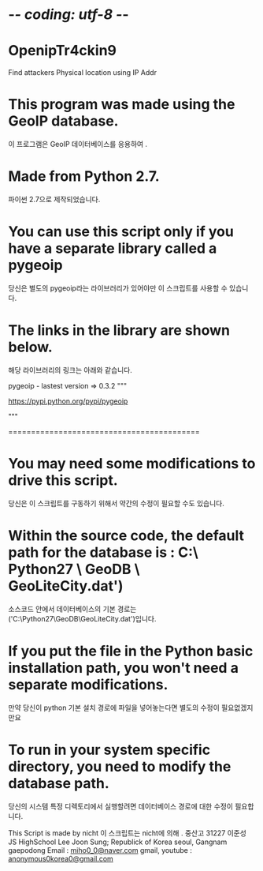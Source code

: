 # -*- coding: utf-8 -*-
# OpenipTr4ckin9
Find attackers Physical location using IP Addr


# This program was made using the GeoIP database.
이 프로그램은 GeoIP 데이터베이스를 응용하여 .

# Made from Python 2.7.
파이썬 2.7으로 제작되었습니다.

# You can use this script only if you have a separate library called a pygeoip
당신은 별도의 pygeoip라는 라이브러리가 있어야만 이 스크립트를 사용할 수 있습니다.

# The links in the library are shown below.
해당 라이브러리의 링크는 아래와 같습니다.

pygeoip - lastest version => 0.3.2
"""

https://pypi.python.org/pypi/pygeoip

"""

==========================================
# You may need some modifications to drive this script.
당신은 이 스크립트를 구동하기 위해서 약간의 수정이 필요할 수도 있습니다.

# Within the source code, the default path for the database is : C:\ Python27 \ GeoDB \ GeoLiteCity.dat')
소스코드 안에서 데이터베이스의 기본 경로는 ('C:\Python27\GeoDB\GeoLiteCity.dat')입니다.

# If you put the file in the Python basic installation path, you won't need a separate modifications.
만약 당신이 python 기본 설치 경로에 파일을 넣어놓는다면 별도의 수정이 필요없겠지만요

# To run in your system specific directory, you need to modify the database path.
당신의 시스템 특정 디렉토리에서 실행할려면 데이터베이스 경로에 대한 수정이 필요합니다.



This Script is made by nicht
이 스크립트는 nicht에 의해 .
중산고 31227 이준성
JS HighSchool Lee Joon Sung; Republick of Korea seoul, Gangnam gaepodong
Email : miho0_0@naver.com
gmail, youtube : anonymous0korea0@gmail.com

